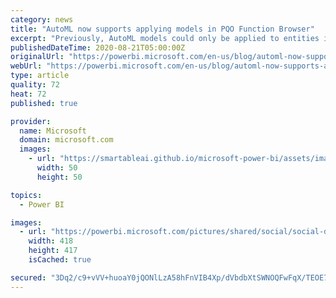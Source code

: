 ```yaml
---
category: news
title: "AutoML now supports applying models in PQO Function Browser"
excerpt: "Previously, AutoML models could only be applied to entities in the same dataflow.  With this new capability, users don&#8217;t need to be an owner of the dataflow that has the model.  They can use models created by others in the same workspace."
publishedDateTime: 2020-08-21T05:00:00Z
originalUrl: "https://powerbi.microsoft.com/en-us/blog/automl-now-supports-applying-models-in-pqo-function-browser/"
webUrl: "https://powerbi.microsoft.com/en-us/blog/automl-now-supports-applying-models-in-pqo-function-browser/"
type: article
quality: 72
heat: 72
published: true

provider:
  name: Microsoft
  domain: microsoft.com
  images:
    - url: "https://smartableai.github.io/microsoft-power-bi/assets/images/organizations/microsoft.com-50x50.jpg"
      width: 50
      height: 50

topics:
  - Power BI

images:
  - url: "https://powerbi.microsoft.com/pictures/shared/social/social-default-image.png"
    width: 418
    height: 417
    isCached: true

secured: "3Dq2/c9+vVV+huoaY0jQONlLzA58hFnVIB4Xp/dVbdbXtSWNOQFwFqX/TEOE7CkfgSb98tMkU5l6xcXETvhYwIaLILNBDXMIsJiY3WWhnrXxpNBgddc+pQYDvGKRyBAvqusTomX8jaNhH5Z9GtEFVkapNGCvsHhqXnBFQWlgltObKPG9vq7311trxw2GKujdC8Hu2Vp3ZWiWh28pIhKUHgGKK0HCJ5pNykLClmLRA8B56oIKmyy092rT510kR9y1SHVzmxjbcF36Ma7bQHcmEEx4ykAofAjUu8KBv6A8qgH0k/lJYxc7jJK4itCXQB6kA1IRUfVKmOb8gEQM7hJ4vA==;XnN+9ai9nLWQnryeBLolpw=="
---
```


